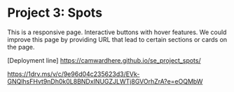 # Project 3: Spots

This is a responsive page. Interactive buttons with hover features. We could improve this page by providing URL that lead to certain sections or cards on the page.

[Deployment line] https://camwardhere.github.io/se_project_spots/

https://1drv.ms/v/c/9e96d04c235623d3/EVk-GNQlhsFHvt9nDh0k0L8BNDxINUGZJLWTj8GVOrhZrA?e=eOQMbW
